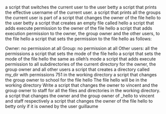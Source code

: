 a script that switches the current user to the user betty
a script that prints the effective username of the current user.
 a script that prints all the groups the current user is part of
 a script that changes the owner of the file hello to the user betty
a script that creates an empty file called hello
 a script that adds execute permission to the owner of the file hello
 a script that adds execution permission to the owner, the group owner and the other users, to the file hello
a script that sets the permission to the file hello as follows:

Owner: no permission at all
Group: no permission at all
Other users: all the permissions
 a script that sets the mode of the file hello
 a script that sets the mode of the file hello the same as olleh’s mode
 a script that adds execute permission to all subdirectories of the current directory for the owner, the group owner and all other users
a script that creates a directory called my_dir with permissions 751 in the working directory
 a script that changes the group owner to school for the file hello
The file hello will be in the working directory
Write a script that changes the owner to vincent and the group owner to staff for all the files and directories in the working directory.
a script that changes the owner and the group owner of _hello to vincent and staff respectively
 a script that changes the owner of the file hello to betty only if it is owned by the user guillaume

